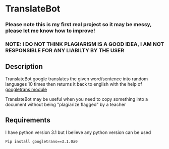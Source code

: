 # TranslateBot
### Please note this is my first real project so it may be messy, please let me know how to improve!
### NOTE: I DO NOT THINK PLAGIARISM IS A GOOD IDEA, I AM NOT RESPONSIBLE FOR ANY LIABILTY BY THE USER
## Description
TranslateBot google translates the given word/sentence into random languages 10 times then returns it back to english with the help of [googletrans module](https://github.com/ssut/py-googletrans) 

TranslateBot may be useful when you need to copy something into a document without being "plagiarize flagged" by a teacher 

## Requirements
I have python version 3.1 but I believe any python version can be used
```
Pip install googletrans==3.1.0a0
```

